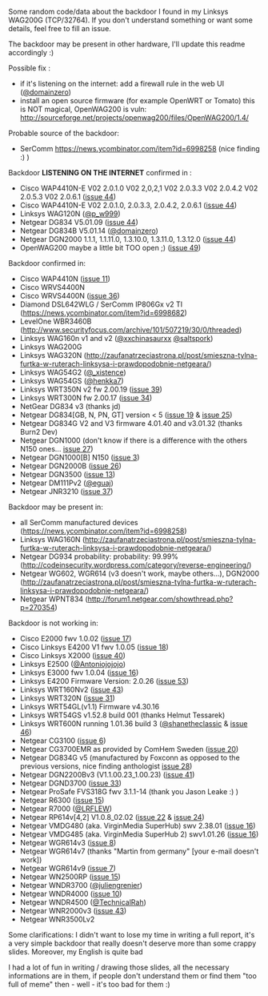 Some random code/data about the backdoor I found in my Linksys WAG200G (TCP/32764).
If you don't understand something or want some details, feel free to fill an issue.

The backdoor may be present in other hardware, I'll update this readme accordingly :)

Possible fix :
- if it's listening on the internet: add a firewall rule in the web UI ([@domainzero](https://twitter.com/domainzero/status/419146140999626752))
- install an open source firmware (for example OpenWRT or Tomato) this is NOT magical, OpenWAG200 is vuln: http://sourceforge.net/projects/openwag200/files/OpenWAG200/1.4/

Probable source of the backdoor: 
- SerComm https://news.ycombinator.com/item?id=6998258 (nice finding :) )

Backdoor **LISTENING ON THE INTERNET** confirmed in :
- Cisco WAP4410N-E V02 2.0.1.0 V02 2,0,2,1 V02 2.0.3.3 V02 2.0.4.2 V02 2.0.5.3 V02 2.0.6.1 ([issue 44](https://github.com/elvanderb/TCP-32764/issues/44))
- Cisco WAP4410N-E V02 2.0.1.0, 2.0.3.3, 2.0.4.2, 2.0.6.1 ([issue 44](https://github.com/elvanderb/TCP-32764/issues/44))
- Linksys WAG120N ([@p_w999](https://twitter.com/p_w999/status/419444989051940864))
- Netgear DG834 V5.01.09 ([issue 44](https://github.com/elvanderb/TCP-32764/issues/44))
- Netgear DG834B V5.01.14 ([@domainzero](https://twitter.com/domainzero/status/419133964528263169))
- Netgear DGN2000 1.1.1, 1.1.11.0, 1.3.10.0, 1.3.11.0, 1.3.12.0 ([issue 44](https://github.com/elvanderb/TCP-32764/issues/44))
- OpenWAG200 maybe a little bit TOO open ;) ([issue 49](https://github.com/elvanderb/TCP-32764/issues/49))

Backdoor confirmed in:
- Cisco WAP4410N ([issue 11](https://github.com/elvanderb/TCP-32764/issues/11#issuecomment-31492435))
- Cisco WRVS4400N
- Cisco WRVS4400N ([issue 36](https://github.com/elvanderb/TCP-32764/issues/36))
- Diamond DSL642WLG / SerComm IP806Gx v2 TI (https://news.ycombinator.com/item?id=6998682)
- LevelOne WBR3460B (http://www.securityfocus.com/archive/101/507219/30/0/threaded)
- Linksys WAG160n v1 and v2 ([@xxchinasaurxx](https://twitter.com/xxchinasaurxx/status/418886166700507136) [@saltspork](https://twitter.com/saltspork/status/419450202362097664))
- Linksys WAG200G
- Linksys WAG320N (http://zaufanatrzeciastrona.pl/post/smieszna-tylna-furtka-w-ruterach-linksysa-i-prawdopodobnie-netgeara/)
- Linksys WAG54G2 ([@_xistence](https://twitter.com/_xistence/status/418616691040350208))
- Linksys WAG54GS ([@henkka7](https://twitter.com/henkka7/status/419210405399912448))
- Linksys WRT350N v2 fw 2.00.19 ([issue 39](https://github.com/elvanderb/TCP-32764/issues/39))
- Linksys WRT300N fw 2.00.17 ([issue 34](https://github.com/elvanderb/TCP-32764/issues/34))
- NetGear DG834 v3 (thanks jd)
- Netgear DG834[GB, N, PN, GT] version < 5 ([issue 19](https://github.com/elvanderb/TCP-32764/issues/19) & [issue 25](https://github.com/elvanderb/TCP-32764/issues/25))
- Netgear DG834G V2 and V3 firmware 4.01.40 and v3.01.32 (thanks Burn2 Dev)
- Netgear DGN1000 (don't know if there is a difference with the others N150 ones... [issue 27](https://github.com/elvanderb/TCP-32764/issues/27))
- Netgear DGN1000[B] N150 ([issue 3](https://github.com/elvanderb/TCP-32764/issues/3))
- Netgear DGN2000B ([issue 26](https://github.com/elvanderb/TCP-32764/issues/26))
- Netgear DGN3500 ([issue 13](https://github.com/elvanderb/TCP-32764/issues/13))
- Netgear DM111Pv2 ([@eguaj](https://twitter.com/eguaj/status/418143024019816448))
- Netgear JNR3210 ([issue 37](https://github.com/elvanderb/TCP-32764/issues/37))

Backdoor may be present in:
- all SerComm manufactured devices (https://news.ycombinator.com/item?id=6998258)
- Linksys WAG160N (http://zaufanatrzeciastrona.pl/post/smieszna-tylna-furtka-w-ruterach-linksysa-i-prawdopodobnie-netgeara/)
- Netgear DG934 probability: probability: 99.99% (http://codeinsecurity.wordpress.com/category/reverse-engineering/)
- Netgear WG602, WGR614 (v3 doesn't work, maybe others...), DGN2000 (http://zaufanatrzeciastrona.pl/post/smieszna-tylna-furtka-w-ruterach-linksysa-i-prawdopodobnie-netgeara/)
- Netgear WPNT834 (http://forum1.netgear.com/showthread.php?p=270354)

Backdoor is not working in:
- Cisco E2000 fwv 1.0.02 ([issue 17](https://github.com/elvanderb/TCP-32764/issues/17))
- Cisco Linksys E4200 V1 fwv 1.0.05 ([issue 18](https://github.com/elvanderb/TCP-32764/issues/18))
- Cisco Linksys X2000 ([issue 40](https://github.com/elvanderb/TCP-32764/issues/40))
- Linksys E2500 ([@Antoniojojojo](https://twitter.com/Antoniojojojo/status/419493174227529728))
- Linksys E3000 fwv 1.0.04 ([issue 16](https://github.com/elvanderb/TCP-32764/issues/16))
- Linksys E4200 Firmware Version: 2.0.26 ([issue 53](https://github.com/elvanderb/TCP-32764/issues/53))
- Linksys WRT160Nv2 ([issue 43](https://github.com/elvanderb/TCP-32764/issues/43))
- Linksys WRT320N ([issue 31](https://github.com/elvanderb/TCP-32764/issues/31))
- Linksys WRT54GL(v1.1) Firmware v4.30.16
- Linksys WRT54GS v1.52.8 build 001 (thanks Helmut Tessarek)
- Linksys WRT600N running 1.01.36 build 3 ([@shanetheclassic](https://twitter.com/shanetheclassic/status/419213153369485312) & [issue 46](https://github.com/elvanderb/TCP-32764/issues/46))
- Netgear CG3100 ([issue 6](https://github.com/elvanderb/TCP-32764/issues/6))
- Netgear CG3700EMR as provided by ComHem Sweden ([issue 20](https://github.com/elvanderb/TCP-32764/issues/20))
- Netgear DG834G v5 (manufactured by Foxconn as opposed to the previous versions, nice finding anthologist [issue 28](https://github.com/elvanderb/TCP-32764/issues/28))
- Netgear DGN2200Bv3 (V1.1.00.23_1.00.23) ([issue 41](https://github.com/elvanderb/TCP-32764/issues/41))
- Netgear DGND3700 ([issue 33](https://github.com/elvanderb/TCP-32764/issues/33))
- Netgear ProSafe FVS318G fwv 3.1.1-14 (thank you Jason Leake :) )
- Netgear R6300 ([issue 15](https://github.com/elvanderb/TCP-32764/issues/15))
- Netgear R7000 ([@LRFLEW](https://twitter.com/LRFLEW/status/418856141032935424))
- Netgear RP614v[4,2] V1.0.8_02.02 ([issue 22](https://github.com/elvanderb/TCP-32764/issues/22) & [issue 24](https://github.com/elvanderb/TCP-32764/issues/24))
- Netgear VMDG480 (aka. VirginMedia SuperHub) swv 2.38.01 ([issue 16](https://github.com/elvanderb/TCP-32764/issues/16))
- Netgear VMDG485 (aka. VirginMedia SuperHub 2) swv1.01.26 ([issue 16](https://github.com/elvanderb/TCP-32764/issues/16))
- Netgear WGR614v3 ([issue 8](https://github.com/elvanderb/TCP-32764/issues/8))
- Netgear WGR614v7 (thanks "Martin from germany" [your e-mail doesn't work])
- Netgear WGR614v9 ([issue 7](https://github.com/elvanderb/TCP-32764/issues/7))
- Netgear WN2500RP ([issue 15](https://github.com/elvanderb/TCP-32764/issues/15))
- Netgear WNDR3700 ([@juliengrenier](https://twitter.com/juliengrenier/status/418748575842304000))
- Netgear WNDR4000 ([issue 10](https://github.com/elvanderb/TCP-32764/issues/10))
- Netgear WNDR4500 ([@TechnicalRah](https://twitter.com/TechnicalRah/status/418826996873834496))
- Netgear WNR2000v3 ([issue 43](https://github.com/elvanderb/TCP-32764/issues/43))
- Netgear WNR3500Lv2

Some clarifications:
I didn't want to lose my time in writing a full report, it's a very simple backdoor that really doesn't deserve more than some crappy slides. Moreover, my English is quite bad
 
I had a lot of fun in writing / drawing those slides, all the necessary informations are in them, if people don't understand them or find them "too full of meme" then - well - it's too bad for them :)
